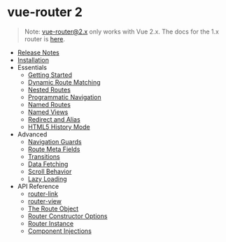 # vue-router 2

> Note: vue-router@2.x only works with Vue 2.x. The docs for the 1.x router is [here](https://github.com/vuejs/vue-router/tree/1.0/docs/en).

- [Release Notes](https://github.com/vuejs/vue-router/releases)
- [Installation](installation.md)
- Essentials
  - [Getting Started](essentials/getting-started.md)
  - [Dynamic Route Matching](essentials/dynamic-matching.md)
  - [Nested Routes](essentials/nested-routes.md)
  - [Programmatic Navigation](essentials/navigation.md)
  - [Named Routes](essentials/named-routes.md)
  - [Named Views](essentials/named-views.md)
  - [Redirect and Alias](essentials/redirect-and-alias.md)
  - [HTML5 History Mode](essentials/history-mode.md)
- Advanced
  - [Navigation Guards](advanced/navigation-guards.md)
  - [Route Meta Fields](advanced/meta.md)
  - [Transitions](advanced/transitions.md)
  - [Data Fetching](advanced/data-fetching.md)
  - [Scroll Behavior](advanced/scroll-behavior.md)
  - [Lazy Loading](advanced/lazy-loading.md)
- API Reference
  - [router-link](api/router-link.md)
  - [router-view](api/router-view.md)
  - [The Route Object](api/route-object.md)
  - [Router Constructor Options](api/options.md)
  - [Router Instance](api/router-instance.md)
  - [Component Injections](api/component-injections.md)
